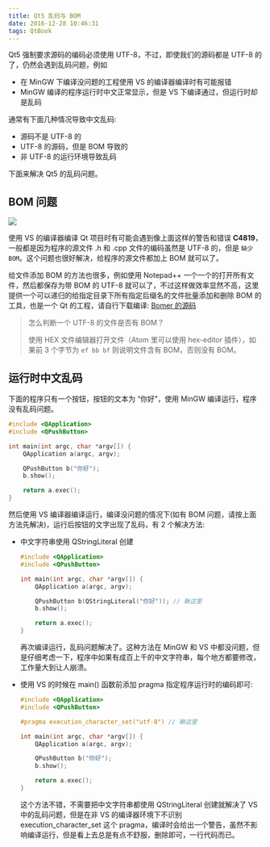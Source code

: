 ```yaml
---
title: Qt5 乱码与 BOM
date: 2016-12-28 10:46:31
tags: QtBook
---
```


Qt5 强制要求源码的编码必须使用 UTF-8，不过，即使我们的源码都是 UTF-8 的了，仍然会遇到乱码问题，例如

* 在 MinGW 下编译没问题的工程使用 VS 的编译器编译时有可能报错
* MinGW 编译的程序运行时中文正常显示，但是 VS 下编译通过，但运行时却是乱码

通常有下面几种情况导致中文乱码:

* 源码不是 UTF-8 的
* UTF-8 的源码，但是 BOM 导致的
* 非 UTF-8 的运行环境导致乱码

下面来解决 Qt5 的乱码问题。<!--more-->

## BOM 问题

![](/img/qt/BOM.png)

使用 VS 的编译器编译 Qt 项目时有可能会遇到像上面这样的警告和错误 **C4819**，一般都是因为程序的源文件 .h 和 .cpp 文件的编码虽然是 UTF-8 的，但是 `缺少 BOM`。这个问题也很好解决，给程序的源文件都加上 BOM 就可以了。

给文件添加 BOM 的方法也很多，例如使用 Notepad++ 一个一个的打开所有文件，然后都保存为带 BOM 的 UTF-8 就可以了，不过这样做效率显然不高，这里提供一个可以递归的给指定目录下所有指定后缀名的文件批量添加和删除 BOM 的工具，也是一个 Qt 的工程，请自行下载编译: [Bomer 的源码](/download/Bomer.7z)

> 怎么判断一个 UTF-8 的文件是否有 BOM？
>
> 使用 HEX 文件编辑器打开文件（Atom 里可以使用 hex-editor 插件），如果前 3 个字节为 `ef bb bf` 则说明文件含有 BOM，否则没有 BOM。

## 运行时中文乱码

下面的程序只有一个按钮，按钮的文本为 “你好”，使用 MinGW 编译运行，程序没有乱码问题。

```cpp
#include <QApplication>
#include <QPushButton>

int main(int argc, char *argv[]) {
    QApplication a(argc, argv);

    QPushButton b("你好");
    b.show();

    return a.exec();
}
```

然后使用 VS 编译器编译运行，编译没问题的情况下(如有 BOM 问题，请按上面方法先解决)，运行后按钮的文字出现了乱码，有 2 个解决方法:

* 中文字符串使用 QStringLiteral 创建

  ```cpp
  #include <QApplication>
  #include <QPushButton>

  int main(int argc, char *argv[]) {
      QApplication a(argc, argv);

      QPushButton b(QStringLiteral("你好")); // 瞅这里
      b.show();

      return a.exec();
  }
  ```

  再次编译运行，乱码问题解决了。这种方法在 MinGW 和 VS 中都没问题，但是仔细考虑一下，程序中如果有成百上千的中文字符串，每个地方都要修改，工作量大到让人崩溃。

* 使用 VS 的时候在 main() 函数前添加 pragma 指定程序运行时的编码即可: 

  ```cpp
  #include <QApplication>
  #include <QPushButton>

  #pragma execution_character_set("utf-8") // 瞅这里

  int main(int argc, char *argv[]) {
      QApplication a(argc, argv);

      QPushButton b("你好");
      b.show();

      return a.exec();
  }
  ```

  这个方法不错，不需要把中文字符串都使用 QStringLiteral 创建就解决了 VS 中的乱码问题，但是在非 VS 的编译器环境下不识别 execution_character_set 这个 pragma，编译时会给出一个警告，虽然不影响编译运行，但是看上去总是有点不舒服，删除即可，一行代码而已。